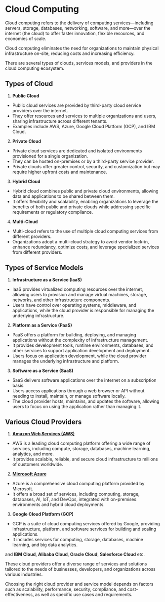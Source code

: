 # Cloud Computing

Cloud computing refers to the delivery of computing services—including servers, storage, databases, networking, software, and more—over the internet (the cloud) to offer faster innovation, flexible resources, and economies of scale. 

Cloud computing eliminates the need for organizations to maintain physical infrastructure on-site, reducing costs and increasing efficiency. 

There are several types of clouds, services models, and providers in the cloud computing ecosystem.

## Types of Cloud

1. **Public Cloud** 
- Public cloud services are provided by third-party cloud service providers over the internet. 
- They offer resources and services to multiple organizations and users, sharing infrastructure across different tenants. 
- Examples include AWS, Azure, Google Cloud Platform (GCP), and IBM Cloud.

2. **Private Cloud** 
- Private cloud services are dedicated and isolated environments provisioned for a single organization. 
- They can be hosted on-premises or by a third-party service provider. 
- Private clouds offer greater control, security, and customization but may require higher upfront costs and maintenance.

3. **Hybrid Cloud** 
- Hybrid cloud combines public and private cloud environments, allowing data and applications to be shared between them. 
- It offers flexibility and scalability, enabling organizations to leverage the benefits of both public and private clouds while addressing specific requirements or regulatory compliance.

4. **Multi-Cloud** 
- Multi-cloud refers to the use of multiple cloud computing services from different providers. 
- Organizations adopt a multi-cloud strategy to avoid vendor lock-in, enhance redundancy, optimize costs, and leverage specialized services from different providers.

## Types of Service Models

1. **Infrastructure as a Service (IaaS)** 
- IaaS provides virtualized computing resources over the internet, allowing users to provision and manage virtual machines, storage, networks, and other infrastructure components. 
- Users have control over operating systems, middleware, and applications, while the cloud provider is responsible for managing the underlying infrastructure.

2. **Platform as a Service (PaaS)** 
- PaaS offers a platform for building, deploying, and managing applications without the complexity of infrastructure management. 
- It provides development tools, runtime environments, databases, and other services to support application development and deployment.
- Users focus on application development, while the cloud provider manages the underlying infrastructure and platform.

3. **Software as a Service (SaaS)**
- SaaS delivers software applications over the internet on a subscription basis.
- Users access applications through a web browser or API without needing to install, maintain, or manage software locally.
- The cloud provider hosts, maintains, and updates the software, allowing users to focus on using the application rather than managing it.

## Various Cloud Providers

1. [**Amazon Web Services (AWS)**](../aws/aws.md)
- AWS is a leading cloud computing platform offering a wide range of services, including compute, storage, databases, machine learning, analytics, and more. 
- It provides scalable, reliable, and secure cloud infrastructure to millions of customers worldwide.

2. [**Microsoft Azure**](../azure/azure.md)
- Azure is a comprehensive cloud computing platform provided by Microsoft. 
- It offers a broad set of services, including computing, storage, databases, AI, IoT, and DevOps, integrated with on-premises environments and hybrid cloud deployments.

3. **Google Cloud Platform (GCP)**
- GCP is a suite of cloud computing services offered by Google, providing infrastructure, platform, and software services for building and scaling applications.
- It includes services for computing, storage, databases, machine learning, and big data analytics.

and **IBM Cloud**, **Alibaba Cloud**, **Oracle Cloud**, **Salesforce Cloud** etc.

These cloud providers offer a diverse range of services and solutions tailored to the needs of businesses, developers, and organizations across various industries. 

Choosing the right cloud provider and service model depends on factors such as scalability, performance, security, compliance, and cost-effectiveness, as well as specific use cases and requirements.